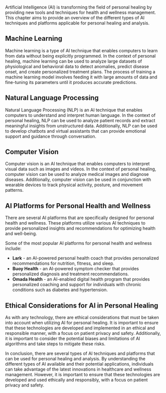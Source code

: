 
Artificial Intelligence (AI) is transforming the field of personal healing by providing new tools and techniques for health and wellness management. This chapter aims to provide an overview of the different types of AI techniques and platforms applicable for personal healing and analysis.

Machine Learning
----------------

Machine learning is a type of AI technique that enables computers to learn from data without being explicitly programmed. In the context of personal healing, machine learning can be used to analyze large datasets of physiological and behavioral data to detect anomalies, predict disease onset, and create personalized treatment plans. The process of training a machine learning model involves feeding it with large amounts of data and fine-tuning its parameters until it produces accurate predictions.

Natural Language Processing
---------------------------

Natural Language Processing (NLP) is an AI technique that enables computers to understand and interpret human language. In the context of personal healing, NLP can be used to analyze patient records and extract meaningful insights from unstructured data. Additionally, NLP can be used to develop chatbots and virtual assistants that can provide emotional support and guidance through conversation.

Computer Vision
---------------

Computer vision is an AI technique that enables computers to interpret visual data such as images and videos. In the context of personal healing, computer vision can be used to analyze medical images and diagnose diseases. Additionally, computer vision can be used in conjunction with wearable devices to track physical activity, posture, and movement patterns.

AI Platforms for Personal Health and Wellness
---------------------------------------------

There are several AI platforms that are specifically designed for personal health and wellness. These platforms utilize various AI techniques to provide personalized insights and recommendations for optimizing health and well-being.

Some of the most popular AI platforms for personal health and wellness include:

* **Lark** - an AI-powered personal health coach that provides personalized recommendations for nutrition, fitness, and sleep.
* **Buoy Health** - an AI-powered symptom checker that provides personalized diagnosis and treatment recommendations.
* **Omada Health** - an AI-enabled digital health program that provides personalized coaching and support for individuals with chronic conditions such as diabetes and hypertension.

Ethical Considerations for AI in Personal Healing
-------------------------------------------------

As with any technology, there are ethical considerations that must be taken into account when utilizing AI for personal healing. It is important to ensure that these technologies are developed and implemented in an ethical and responsible manner, with a focus on patient privacy and safety. Additionally, it is important to consider the potential biases and limitations of AI algorithms and take steps to mitigate these risks.

In conclusion, there are several types of AI techniques and platforms that can be used for personal healing and analysis. By understanding the different types of AI available and their potential applications, individuals can take advantage of the latest innovations in healthcare and wellness management. However, it is important to ensure that these technologies are developed and used ethically and responsibly, with a focus on patient privacy and safety.

